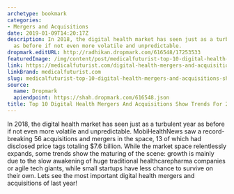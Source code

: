 ```yaml
---
archetype: bookmark
categories:
- Mergers and Acquisitions
date: 2019-01-09T14:20:17Z
description: In 2018, the digital health market has seen just as a turbulent year
  as before if not even more volatile and unpredictable.
dropmark.editURL: http://radhikan.dropmark.com/616548/17253533
featuredImage: /img/content/post/medicalfuturist-top-10-digital-health-mergers-and-acquisitions-show-trends-for-2019.JPG
link: https://medicalfuturist.com/digital-health-mergers-and-acquisitions-2018
linkBrand: medicalfuturist.com
slug: medicalfuturist-top-10-digital-health-mergers-and-acquisitions-show-trends-for-2019
source:
  name: Dropmark
  apiendpoint: https://shah.dropmark.com/616548.json
title: Top 10 Digital Health Mergers And Acquisitions Show Trends For 2019
---
```

In 2018, the digital health market has seen just as a turbulent year as before if not even more volatile and unpredictable. MobiHealthNews saw a record-breaking 56 acquisitions and mergers in the space, 13 of which had disclosed price tags totaling $7.6 billion. While the market space relentlessly expands, some trends show the maturing of the scene: growth is mainly due to the slow awakening of huge traditional healthcarepharma companies or agile tech giants, while small startups have less chance to survive on their own. Lets see the most important digital health mergers and acquisitions of last year!

